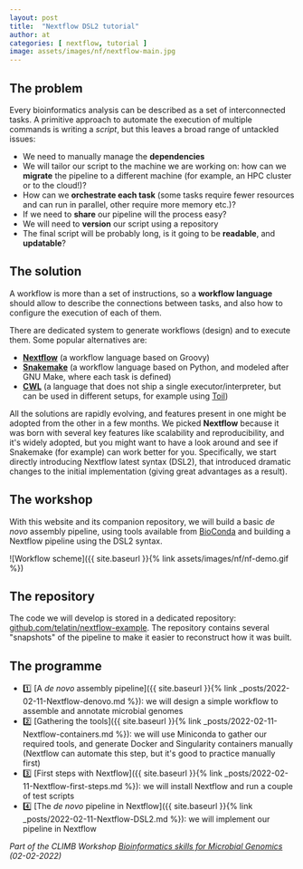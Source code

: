 ```yaml
---
layout: post
title:  "Nextflow DSL2 tutorial"
author: at
categories: [ nextflow, tutorial ]
image: assets/images/nf/nextflow-main.jpg
---
```


## The problem

Every bioinformatics analysis can be described as a set of interconnected tasks.
A primitive approach to automate the execution of multiple commands is writing a
*script*, but this leaves a broad range of untackled issues:

* We need to manually manage the **dependencies**
* We will tailor our script to the machine we are working on:
  how can we **migrate** the pipeline to a different machine (for example, an HPC cluster or to the cloud!)?
* How can we **orchestrate each task**
  (some tasks require fewer resources and can run in parallel, other require more memory etc.)?
* If we need to **share** our pipeline will the process easy?
* We will need to **version** our script using a repository
* The final script will be probably long,
  is it going to be **readable**, and **updatable**?

## The solution

A workflow is more than a set of instructions, so a **workflow language** should allow to describe the connections between tasks,
and also how to configure the execution of each of them.

There are dedicated system to generate workflows (design) and to execute them. Some popular alternatives
are:

* **[Nextflow](https://www.nextflow.io/)** (a workflow language based on Groovy)
* **[Snakemake](https://snakemake.github.io/)** (a workflow language based on Python, and modeled after GNU Make, where each task is defined)
* **[CWL](https://www.commonwl.org/)** (a language that does not ship a single executor/interpreter, but can be used in different setups, for example using [Toil](https://toil.readthedocs.io/en/latest/))

All the solutions are rapidly evolving, and features present in one might be adopted from the other in a few months.
We picked **Nextflow** because it was born with several key features like scalability and reproducibility, and it's widely adopted, but
you might want to have a look around and see if Snakemake (for example) can work better for you. Specifically, we start directly introducing
Nextflow latest syntax (DSL2), that introduced dramatic changes to the initial implementation (giving great advantages as a result).


## The workshop

With this website and its companion repository, we will build a basic *de novo* assembly pipeline, using tools available from
[BioConda](https://bioconda.github.io) and building a Nextflow pipeline using the DSL2 syntax.

![Workflow scheme]({{ site.baseurl }}{% link assets/images/nf/nf-demo.gif %})

## The repository

The code we will develop is stored in a dedicated repository: [github.com/telatin/nextflow-example](https://github.com/telatin/nextflow-example).
The repository contains several "snapshots" of the pipeline to make it easier to reconstruct how it was built.

## The programme

* :one: [A *de novo* assembly pipeline]({{ site.baseurl }}{% link _posts/2022-02-11-Nextflow-denovo.md %}): we will design a simple workflow to assemble and annotate microbial genomes
* :two: [Gathering the tools]({{ site.baseurl }}{% link _posts/2022-02-11-Nextflow-containers.md %}): we will use Miniconda to gather our required tools, and generate Docker and Singularity containers manually (Nextflow can automate this step, but it's good to practice manually first)
* :three: [First steps with Nextflow]({{ site.baseurl }}{% link _posts/2022-02-11-Nextflow-first-steps.md %}): we will install Nextflow and run a couple of test scripts
* :four: [The *de novo* pipeline in Nextflow]({{ site.baseurl }}{% link _posts/2022-02-11-Nextflow-DSL2.md %}): we will implement our pipeline in Nextflow



_Part of the CLIMB Workshop [Bioinformatics skills for Microbial Genomics](https://www.climb.ac.uk/bioinformatics-skills-microbial-genomics/) (02-02-2022)_
 